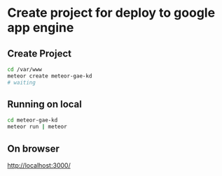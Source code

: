 # Create project for deploy to google app engine

## Create Project

```bash
cd /var/www
meteor create meteor-gae-kd
# waiting
```

## Running on local

```bash
cd meteor-gae-kd
meteor run | meteor
```

## On browser

<http://localhost:3000/>
